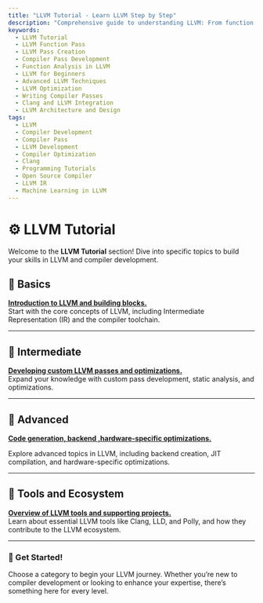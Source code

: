```yaml
---
title: "LLVM Tutorial - Learn LLVM Step by Step"
description: "Comprehensive guide to understanding LLVM: From function passes to creating your own LLVM passes and developing a compiler pass. Ideal for learners and developers."
keywords:
  - LLVM Tutorial
  - LLVM Function Pass
  - LLVM Pass Creation
  - Compiler Pass Development
  - Function Analysis in LLVM
  - LLVM for Beginners
  - Advanced LLVM Techniques
  - LLVM Optimization
  - Writing Compiler Passes
  - Clang and LLVM Integration
  - LLVM Architecture and Design
tags:
  - LLVM
  - Compiler Development
  - Compiler Pass
  - LLVM Development
  - Compiler Optimization
  - Clang
  - Programming Tutorials
  - Open Source Compiler
  - LLVM IR
  - Machine Learning in LLVM
---
```


# ⚙️ LLVM Tutorial

Welcome to the **LLVM Tutorial** section! Dive into specific topics to build your skills in LLVM and compiler development.

## 🌈 Basics
**[Introduction to LLVM and building blocks.](llvm_basic/index.md)**  
Start with the core concepts of LLVM, including Intermediate Representation (IR) and the compiler toolchain.

---

## 🔧 Intermediate
**[Developing custom LLVM passes and optimizations.](./Intermediate/What_Is_LLVM_Passes.md)**  
Expand your knowledge with custom pass development, static analysis, and optimizations.

---

## 🚀 Advanced
**[Code generation, backend ,hardware-specific optimizations.](llvm_extras/index.md)**

Explore advanced topics in LLVM, including backend creation, JIT compilation, and hardware-specific optimizations.

---

## 📖 Tools and Ecosystem
**[Overview of LLVM tools and supporting projects.](#)**  
Learn about essential LLVM tools like Clang, LLD, and Polly, and how they contribute to the LLVM ecosystem.

---

### 🚀 Get Started!
Choose a category to begin your LLVM journey. Whether you’re new to compiler development or looking to enhance your expertise, there’s something here for every level.
